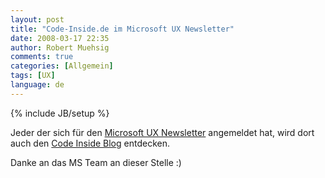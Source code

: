 ```yaml
---
layout: post
title: "Code-Inside.de im Microsoft UX Newsletter"
date: 2008-03-17 22:35
author: Robert Muehsig
comments: true
categories: [Allgemein]
tags: [UX]
language: de
---
```

{% include JB/setup %}
<p>Jeder der sich f&#252;r den <a href="http://www.microsoft.com/germany/expression/events-training/default.aspx">Microsoft UX Newsletter</a> angemeldet hat, wird dort auch den <a href="http://www.microsoft.com/germany/expression/newsletter/artikel/default.aspx?key=08030206">Code Inside Blog</a> entdecken.</p>  <p>Danke an das MS Team an dieser Stelle :)</p>
